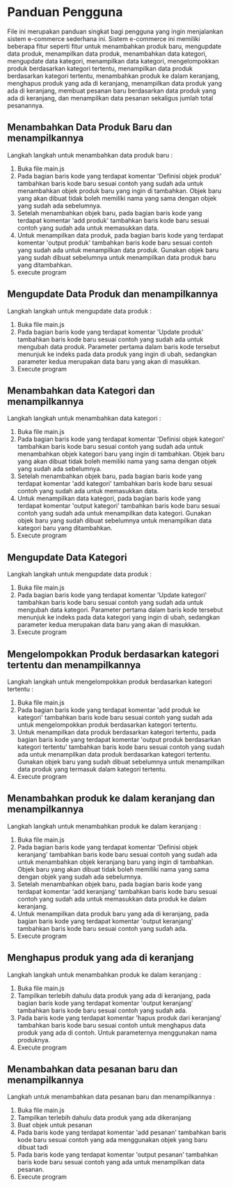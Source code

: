 # Panduan Pengguna

File ini merupakan panduan singkat bagi pengguna yang ingin menjalankan sistem e-commerce sederhana ini. Sistem e-commerce ini memiliki beberapa fitur seperti fitur untuk menambahkan produk baru, mengupdate data produk, menampilkan data produk, menambahkan data kategori, mengupdate data kategori, menampilkan data kategori, mengelompokkan produk berdasarkan kategori tertentu, menampilkan data produk berdasarkan kategori tertentu, menambahkan produk ke dalam keranjang, menghapus produk yang ada di keranjang, menampilkan data produk yang ada di keranjang, membuat pesanan baru berdasarkan data produk yang ada di keranjang, dan menampilkan data pesanan sekaligus jumlah total pesanannya.

## Menambahkan Data Produk Baru dan menampilkannya

Langkah langkah untuk menambahkan data produk baru :

1. Buka file main.js
2. Pada bagian baris kode yang terdapat komentar 'Definisi objek produk' tambahkan baris kode baru sesuai contoh yang sudah ada untuk menambahkan objek produk baru yang ingin di tambahkan. Objek baru yang akan dibuat tidak boleh memiliki nama yang sama dengan objek yang sudah ada sebelumnya.
3. Setelah menambahkan objek baru, pada bagian baris kode yang terdapat komentar 'add produk' tambahkan baris kode baru sesuai contoh yang sudah ada untuk memasukkan data.
4. Untuk menampilkan data produk, pada bagian baris kode yang terdapat komentar 'output produk' tambahkan baris kode baru sesuai contoh yang sudah ada untuk menampilkan data produk. Gunakan objek baru yang sudah dibuat sebelumnya untuk menampilkan data produk baru yang ditambahkan.
5. execute program

## Mengupdate Data Produk dan menampilkannya

Langkah langkah untuk mengupdate data produk :

1. Buka file main.js
2. Pada bagian baris kode yang terdapat komentar 'Update produk' tambahkan baris kode baru sesuai contoh yang sudah ada untuk mengubah data produk. Parameter pertama dalam baris kode tersebut menunjuk ke indeks pada data produk yang ingin di ubah, sedangkan parameter kedua merupakan data baru yang akan di masukkan.
3. Execute program

## Menambahkan data Kategori dan menampilkannya

Langkah langkah untuk menambahkan data kategori :

1. Buka file main.js
2. Pada bagian baris kode yang terdapat komentar 'Definisi objek kategori' tambahkan baris kode baru sesuai contoh yang sudah ada untuk menambahkan objek kategori baru yang ingin di tambahkan. Objek baru yang akan dibuat tidak boleh memiliki nama yang sama dengan objek yang sudah ada sebelumnya.
3. Setelah menambahkan objek baru, pada bagian baris kode yang terdapat komentar 'add kategori' tambahkan baris kode baru sesuai contoh yang sudah ada untuk memasukkan data.
4. Untuk menampilkan data kategori, pada bagian baris kode yang terdapat komentar 'output kategori' tambahkan baris kode baru sesuai contoh yang sudah ada untuk menampilkan data kategori. Gunakan objek baru yang sudah dibuat sebelumnya untuk menampilkan data kategori baru yang ditambahkan.
5. Execute program

## Mengupdate Data Kategori

Langkah langkah untuk mengupdate data produk :

1. Buka file main.js
2. Pada bagian baris kode yang terdapat komentar 'Update kategori' tambahkan baris kode baru sesuai contoh yang sudah ada untuk mengubah data kategori. Parameter pertama dalam baris kode tersebut menunjuk ke indeks pada data kategori yang ingin di ubah, sedangkan parameter kedua merupakan data baru yang akan di masukkan.
3. Execute program

## Mengelompokkan Produk berdasarkan kategori tertentu dan menampilkannya

Langkah langkah untuk mengelompokkan produk berdasarkan kategori tertentu :

1. Buka file main.js
2. Pada bagian baris kode yang terdapat komentar 'add produk ke kategori' tambahkan baris kode baru sesuai contoh yang sudah ada untuk mengelompokkan produk berdasarkan kategori tertentu.
3. Untuk menampilkan data produk berdasarkan kategori tertentu, pada bagian baris kode yang terdapat komentar 'output produk berdasarkan kategori tertentu' tambahkan baris kode baru sesuai contoh yang sudah ada untuk menampilkan data produk berdasarkan kategori tertentu. Gunakan objek baru yang sudah dibuat sebelumnya untuk menampilkan data produk yang termasuk dalam kategori tertentu.
4. Execute program

## Menambahkan produk ke dalam keranjang dan menampilkannya

Langkah langkah untuk menambahkan produk ke dalam keranjang :

1. Buka file main.js
2. Pada bagian baris kode yang terdapat komentar 'Definisi objek keranjang' tambahkan baris kode baru sesuai contoh yang sudah ada untuk menambahkan objek keranjang baru yang ingin di tambahkan. Objek baru yang akan dibuat tidak boleh memiliki nama yang sama dengan objek yang sudah ada sebelumnya.
3. Setelah menambahkan objek baru, pada bagian baris kode yang terdapat komentar 'add keranjang' tambahkan baris kode baru sesuai contoh yang sudah ada untuk memasukkan data produk ke dalam keranjang.
4. Untuk menampilkan data produk baru yang ada di keranjang, pada bagian baris kode yang terdapat komentar 'output keranjang' tambahkan baris kode baru sesuai contoh yang sudah ada.
5. Execute program

## Menghapus produk yang ada di keranjang

Langkah langkah untuk menambahkan produk ke dalam keranjang :

1. Buka file main.js
2. Tampilkan terlebih dahulu data produk yang ada di keranjang, pada bagian baris kode yang terdapat komentar 'output keranjang' tambahkan baris kode baru sesuai contoh yang sudah ada.
3. Pada baris kode yang terdapat komentar 'hapus produk dari keranjang' tambahkan baris kode baru sesuai contoh untuk menghapus data produk yang ada di contoh. Untuk parameternya menggunakan nama produknya.
4. Execute program

## Menambahkan data pesanan baru dan menampilkannya

Langkah untuk menambahkan data pesanan baru dan menampilkannya :

1. Buka file main.js
2. Tampilkan terlebih dahulu data produk yang ada dikeranjang
3. Buat objek untuk pesanan
4. Pada baris kode yang terdapat komentar 'add pesanan' tambahkan baris kode baru sesuai contoh yang ada menggunakan objek yang baru dibuat tadi
5. Pada baris kode yang terdapat komentar 'output pesanan' tambahkan baris kode baru sesuai contoh yang ada untuk menampilkan data pesanan.
6. Execute program
